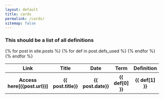 ```yaml
---
layout: default
title: cards
permalink: /cards/
sitemap: false
---
```


### This should be a list of all definitions


<table>
  <tr>
  <th>Link</th>
  <th>Title</th>
  <th>Date</th>
  <th>Term</th>
  <th>Definition</th>
  </tr>
    {% for post in site.posts %}
      {% for def in post.defs_used %}
      <tr>
      <th>Access here[{{post.url}}]</th>
      <th>{{ post.title}}</th>
      <th>{{ post.date}}</th>
      <th>{{ def[0] }}</th>
      <th>{{ def[1] }}</th>
      </tr>
{% endfor %}
    {% endfor %}
